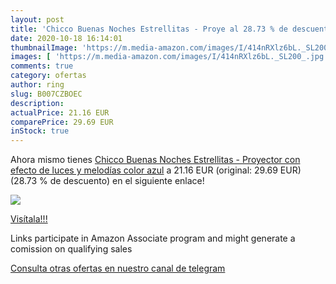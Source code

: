 ```yaml
---
layout: post
title: 'Chicco Buenas Noches Estrellitas - Proye al 28.73 % de descuento'
date: 2020-10-18 16:14:01
thumbnailImage: 'https://m.media-amazon.com/images/I/414nRXlz6bL._SL200_.jpg'
images: [ 'https://m.media-amazon.com/images/I/414nRXlz6bL._SL200_.jpg' ]
comments: true
category: ofertas
author: ring
slug: B007CZBOEC
description:
actualPrice: 21.16 EUR
comparePrice: 29.69 EUR
inStock: true
---
```


Ahora mismo tienes [Chicco Buenas Noches Estrellitas - Proyector con efecto de luces y melodías  color azul](https://www.amazon.es/dp/B007CZBOEC/?tag=tolees-21) a 21.16 EUR (original: 29.69 EUR) (28.73 %  de descuento) en el siguiente enlace!

[![](https://m.media-amazon.com/images/I/414nRXlz6bL._SL200_.jpg)](https://www.amazon.es/dp/B007CZBOEC/?tag=tolees-21)

[Visítala!!!](https://www.amazon.es/dp/B007CZBOEC/?tag=tolees-21)

Links participate in Amazon Associate program and might generate a comission on qualifying sales

[Consulta otras ofertas en nuestro canal de telegram](https://t.me/s/ofertas25)
